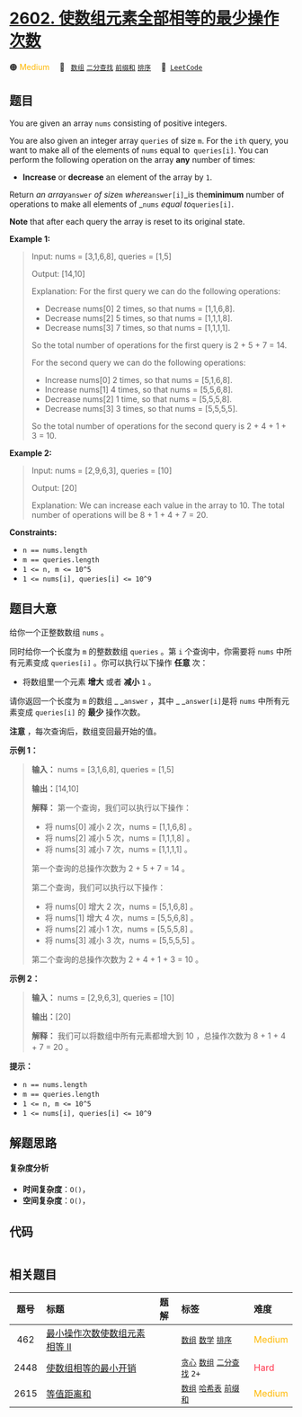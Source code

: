 # [2602. 使数组元素全部相等的最少操作次数](https://leetcode.com/problems/minimum-operations-to-make-all-array-elements-equal)

🟠 <font color=#ffb800>Medium</font>&emsp; 🔖&ensp; [`数组`](/tag/array.md) [`二分查找`](/tag/binary-search.md) [`前缀和`](/tag/prefix-sum.md) [`排序`](/tag/sorting.md)&emsp; 🔗&ensp;[`LeetCode`](https://leetcode.com/problems/minimum-operations-to-make-all-array-elements-equal)

## 题目

You are given an array `nums` consisting of positive integers.

You are also given an integer array `queries` of size `m`. For the `ith`
query, you want to make all of the elements of `nums` equal to` queries[i]`.
You can perform the following operation on the array **any** number of times:

  * **Increase** or **decrease** an element of the array by `1`.

Return _an array_`answer` _of size_`m` _where_`answer[i]`_is the**minimum**
number of operations to make all elements of _`nums` _equal to_`queries[i]`.

**Note** that after each query the array is reset to its original state.



**Example 1:**

> Input: nums = [3,1,6,8], queries = [1,5]
> 
> Output: [14,10]
> 
> Explanation: For the first query we can do the following operations:
> - Decrease nums[0] 2 times, so that nums = [1,1,6,8].
> - Decrease nums[2] 5 times, so that nums = [1,1,1,8].
> - Decrease nums[3] 7 times, so that nums = [1,1,1,1].
> 
> So the total number of operations for the first query is 2 + 5 + 7 = 14.
> 
> For the second query we can do the following operations:
> - Increase nums[0] 2 times, so that nums = [5,1,6,8].
> - Increase nums[1] 4 times, so that nums = [5,5,6,8].
> - Decrease nums[2] 1 time, so that nums = [5,5,5,8].
> - Decrease nums[3] 3 times, so that nums = [5,5,5,5].
> 
> So the total number of operations for the second query is 2 + 4 + 1 + 3 = 10.

**Example 2:**

> Input: nums = [2,9,6,3], queries = [10]
> 
> Output: [20]
> 
> Explanation: We can increase each value in the array to 10. The total number of operations will be 8 + 1 + 4 + 7 = 20.

**Constraints:**

  * `n == nums.length`
  * `m == queries.length`
  * `1 <= n, m <= 10^5`
  * `1 <= nums[i], queries[i] <= 10^9`


## 题目大意

给你一个正整数数组 `nums` 。

同时给你一个长度为 `m` 的整数数组 `queries` 。第 `i` 个查询中，你需要将 `nums` 中所有元素变成 `queries[i]`
。你可以执行以下操作 **任意**  次：

  * 将数组里一个元素 **增大**  或者 **减小**  `1` 。

请你返回一个长度为 `m` 的数组 _ _`answer` ，其中 _ _`answer[i]`是将 `nums` 中所有元素变成 `queries[i]`
的 **最少**  操作次数。

**注意** ，每次查询后，数组变回最开始的值。



**示例 1：**

> 
> 
> 
> 
> 
> **输入：** nums = [3,1,6,8], queries = [1,5]
> 
> **输出：**[14,10]
> 
> **解释：** 第一个查询，我们可以执行以下操作：
> - 将 nums[0] 减小 2 次，nums = [1,1,6,8] 。
> - 将 nums[2] 减小 5 次，nums = [1,1,1,8] 。
> - 将 nums[3] 减小 7 次，nums = [1,1,1,1] 。
> 
> 第一个查询的总操作次数为 2 + 5 + 7 = 14 。
> 
> 第二个查询，我们可以执行以下操作：
> - 将 nums[0] 增大 2 次，nums = [5,1,6,8] 。
> - 将 nums[1] 增大 4 次，nums = [5,5,6,8] 。
> - 将 nums[2] 减小 1 次，nums = [5,5,5,8] 。
> - 将 nums[3] 减小 3 次，nums = [5,5,5,5] 。
> 
> 第二个查询的总操作次数为 2 + 4 + 1 + 3 = 10 。
> 
> 

**示例 2：**

> 
> 
> 
> 
> 
> **输入：** nums = [2,9,6,3], queries = [10]
> 
> **输出：**[20]
> 
> **解释：** 我们可以将数组中所有元素都增大到 10 ，总操作次数为 8 + 1 + 4 + 7 = 20 。
> 
> 



**提示：**

  * `n == nums.length`
  * `m == queries.length`
  * `1 <= n, m <= 10^5`
  * `1 <= nums[i], queries[i] <= 10^9`


## 解题思路

#### 复杂度分析

- **时间复杂度**：`O()`，
- **空间复杂度**：`O()`，

## 代码

```javascript

```

## 相关题目

<!-- prettier-ignore -->
| 题号 | 标题 | 题解 | 标签 | 难度 |
| :------: | :------ | :------: | :------ | :------ |
| 462 | [最小操作次数使数组元素相等 II](https://leetcode.com/problems/minimum-moves-to-equal-array-elements-ii) |  |  [`数组`](/tag/array.md) [`数学`](/tag/math.md) [`排序`](/tag/sorting.md) | <font color=#ffb800>Medium</font> |
| 2448 | [使数组相等的最小开销](https://leetcode.com/problems/minimum-cost-to-make-array-equal) |  |  [`贪心`](/tag/greedy.md) [`数组`](/tag/array.md) [`二分查找`](/tag/binary-search.md) `2+` | <font color=#ff334b>Hard</font> |
| 2615 | [等值距离和](https://leetcode.com/problems/sum-of-distances) |  |  [`数组`](/tag/array.md) [`哈希表`](/tag/hash-table.md) [`前缀和`](/tag/prefix-sum.md) | <font color=#ffb800>Medium</font> |